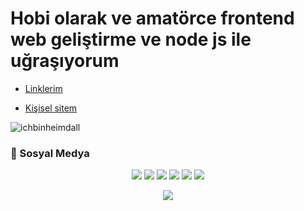 # Hobi olarak ve amatörce frontend web geliştirme ve node js ile uğraşıyorum


- [Linklerim](https://links.heimdalls.xyz)

- [Kişisel sitem](https://heimdalls.xyz)

<img src="https://komarev.com/ghpvc/?username=ichbinheimdall&label=Ziyaretçi%20Sayısı&color=552b75" alt="ichbinheimdall" />

<h3>🌟 Sosyal Medya</h3>
<p align="center">
   <a href="https://heimdalls.xyz/discord" target"blank_"><img src="https://img.shields.io/badge/discord%20-111111.svg?&style=for-the-badge&logo=discord&logoColor=white"></a>
   <a href="https://sptfy.com/ichbinheimdall" target"blank_"><img src="https://img.shields.io/badge/Spotify%20-111111.svg?&style=for-the-badge&logo=spotify&logoColor=white"></a>
   <a href="https://heimdalls.xyz/youtube" target"blank_"><img src="https://img.shields.io/badge/youtube%20-111111.svg?&style=for-the-badge&logo=youtube&logoColor=white"></a>
   <a href="https://instagram.com/icbinheimdall" target"blank_"><img src="https://img.shields.io/badge/INSTAGRAM%20-111111.svg?&style=for-the-badge&logo=instagram&logoColor=white"></a>
   <a href="https://github.com/ichbinheimdall" target"blank_"><img src="https://img.shields.io/badge/GitHub%20-111111.svg?&style=for-the-badge&logo=github&logoColor=white"></a>
   <a href="https://twitter.com/ichbinheimdall" target"blank_"><img src="https://img.shields.io/badge/Twitter%20-111111.svg?&style=for-the-badge&logo=twitter&logoColor=white"></a>
</p>
    
   
<div align="center">
   <a href="https://discord.com/users/387675598044135436" target="_blank">
      <img src="https://lanyard-profile-readme.vercel.app/api/387675598044135436?bg=111111">
   </a>
</div>

</p>
